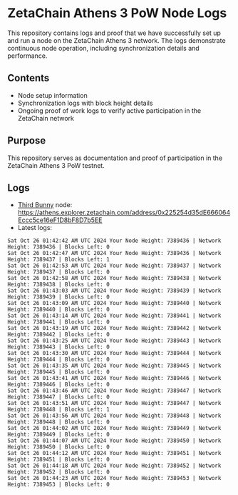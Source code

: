 # ZetaChain Athens 3 PoW Node Logs
This repository contains logs and proof that we have successfully set up and run a node on the ZetaChain Athens 3 network. The logs demonstrate continuous node operation, including synchronization details and performance.

## Contents
- Node setup information
- Synchronization logs with block height details
- Ongoing proof of work logs to verify active participation in the ZetaChain network

## Purpose
This repository serves as documentation and proof of participation in the ZetaChain Athens 3 PoW testnet.

## Logs

- [Third Bunny](https://thirdbunny.xyz/) node: https://athens.explorer.zetachain.com/address/0x225254d35dE666064Eccc5ce16eF1D8bF8D7b5EE
- Latest logs:
```
Sat Oct 26 01:42:42 AM UTC 2024 Your Node Height: 7389436 | Network Height: 7389436 | Blocks Left: 0
Sat Oct 26 01:42:47 AM UTC 2024 Your Node Height: 7389436 | Network Height: 7389437 | Blocks Left: 1
Sat Oct 26 01:42:53 AM UTC 2024 Your Node Height: 7389437 | Network Height: 7389437 | Blocks Left: 0
Sat Oct 26 01:42:58 AM UTC 2024 Your Node Height: 7389438 | Network Height: 7389438 | Blocks Left: 0
Sat Oct 26 01:43:03 AM UTC 2024 Your Node Height: 7389439 | Network Height: 7389439 | Blocks Left: 0
Sat Oct 26 01:43:09 AM UTC 2024 Your Node Height: 7389440 | Network Height: 7389440 | Blocks Left: 0
Sat Oct 26 01:43:14 AM UTC 2024 Your Node Height: 7389441 | Network Height: 7389441 | Blocks Left: 0
Sat Oct 26 01:43:19 AM UTC 2024 Your Node Height: 7389442 | Network Height: 7389442 | Blocks Left: 0
Sat Oct 26 01:43:25 AM UTC 2024 Your Node Height: 7389443 | Network Height: 7389443 | Blocks Left: 0
Sat Oct 26 01:43:30 AM UTC 2024 Your Node Height: 7389444 | Network Height: 7389444 | Blocks Left: 0
Sat Oct 26 01:43:35 AM UTC 2024 Your Node Height: 7389445 | Network Height: 7389445 | Blocks Left: 0
Sat Oct 26 01:43:41 AM UTC 2024 Your Node Height: 7389446 | Network Height: 7389446 | Blocks Left: 0
Sat Oct 26 01:43:46 AM UTC 2024 Your Node Height: 7389447 | Network Height: 7389447 | Blocks Left: 0
Sat Oct 26 01:43:51 AM UTC 2024 Your Node Height: 7389447 | Network Height: 7389448 | Blocks Left: 1
Sat Oct 26 01:43:56 AM UTC 2024 Your Node Height: 7389448 | Network Height: 7389448 | Blocks Left: 0
Sat Oct 26 01:44:02 AM UTC 2024 Your Node Height: 7389449 | Network Height: 7389449 | Blocks Left: 0
Sat Oct 26 01:44:07 AM UTC 2024 Your Node Height: 7389450 | Network Height: 7389450 | Blocks Left: 0
Sat Oct 26 01:44:12 AM UTC 2024 Your Node Height: 7389451 | Network Height: 7389451 | Blocks Left: 0
Sat Oct 26 01:44:18 AM UTC 2024 Your Node Height: 7389452 | Network Height: 7389452 | Blocks Left: 0
Sat Oct 26 01:44:23 AM UTC 2024 Your Node Height: 7389453 | Network Height: 7389453 | Blocks Left: 0
```
